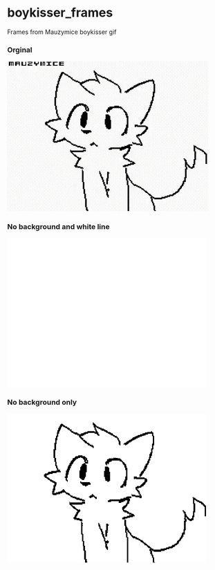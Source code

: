# boykisser_frames
Frames from Mauzymice boykisser gif
### Orginal
[![Mauzies!](./mauzy.gif)](./frames/orginal/)
### No background and white line
[![Mauzies!](./mauzynobg-white.gif)](./frames/nobg-white/)
### No background only
[![Mauzies!](./mauzynobg-black.gif)](./frames/nobg-black/)
